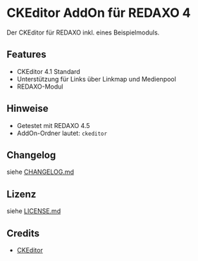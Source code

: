 CKEditor AddOn für REDAXO 4
===========================

Der CKEditor für REDAXO inkl. eines Beispielmoduls.

Features
--------

* CKEditor 4.1 Standard
* Unterstützung für Links über Linkmap und Medienpool
* REDAXO-Modul

Hinweise
--------

* Getestet mit REDAXO 4.5
* AddOn-Ordner lautet: `ckeditor`

Changelog
---------

siehe [CHANGELOG.md](CHANGELOG.md)

Lizenz
------

siehe [LICENSE.md](LICENSE.md)

Credits
-------

* [CKEditor](http://ckeditor.com/)

